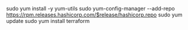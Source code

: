 sudo yum install -y yum-utils
sudo yum-config-manager --add-repo https://rpm.releases.hashicorp.com/$release/hashicorp.repo
sudo yum update
sudo yum install terraform

